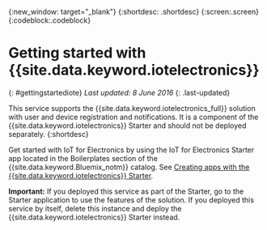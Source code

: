 {:new_window: target="_blank"}
{:shortdesc: .shortdesc}
{:screen:.screen}
{:codeblock:.codeblock}


# Getting started with {{site.data.keyword.iotelectronics}}
{: #gettingstartediote}
*Last updated: 8 June 2016*
{: .last-updated}

This service supports the {{site.data.keyword.iotelectronics_full}} solution with user and device registration and notifications. It is a component of the {{site.data.keyword.iotelectronics}} Starter and should not be deployed separately.
{:shortdesc}

Get started with IoT for Electronics by using the IoT for Electronics Starter app located in the Boilerplates section of the {{site.data.keyword.Bluemix_notm}} catalog. See [Creating apps with the {{site.data.keyword.iotelectronics}} Starter](../../starters/IotElectronics/index.html).

**Important:** If you deployed this service as part of the Starter, go to the Starter application to use the features of the solution. If you deployed this service by itself, delete this instance and deploy the {{site.data.keyword.iotelectronics}} Starter instead.
